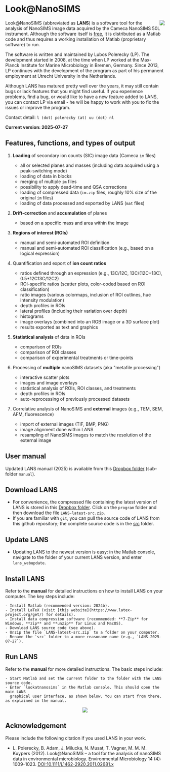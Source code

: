 # Look@NanoSIMS

<img align="right" src="man/figures/13c-12c_13c-vs-31p-12c_13c-vs-32s-12c_13c-rgb.png">

Look@NanoSIMS (abbreviated as **LANS**) is a software tool for the analysis of NanoSIMS image data acquired by the Cameca NanoSIMS 50L instrument. Although the software itself is [free](http://www.gnu.org/philosophy/free-sw.html), it is distributed as a Matlab code and thus requires a working installation of Matlab (proprietary software) to run.

The software is written and maintained by Lubos Polerecky (LP). The development started in 2008, at the time when LP worked at the Max-Planck Institute for Marine Microbiology in Bremen, Germany. Since 2013, LP continues with the development of the program as part of his permanent employment at Utrecht University in the Netherlands.

Although LANS has matured pretty well over the years, it may still contain bugs or lack features that you might find useful. If you experience problems, find a bug, or would like to have a new feature added to LANS, you can contact LP via email - he will be happy to work with you to fix the issues or improve the program. 

Contact detail: `l (dot) polerecky (at) uu (dot) nl`

**Current version: 2025-07-27**

## Features, functions, and types of output

1. **Loading** of secondary ion counts (SIC) image data (Cameca `im` files)
   
    - all or selected planes and masses (including data acquired using a peak-switching mode)
    - loading of data in blocks
    - merging of multiple `im` files
    - possibility to apply dead-time and QSA corrections
    - loading of compressed data (`im.zip` files, roughly 10% size of the original `im` files)
    - loading of data processed and exported by LANS (`mat` files)

2. **Drift-correction** and **accumulation** of planes

    - based on a specific mass and area within the image

3. **Regions of interest (ROIs)**

    - manual and semi-automated ROI definition
    - manual and semi-automated ROI classification (e.g., based on a logical expression)

4. Quantification and export of **ion count ratios** 

    - ratios defined through an expression (e.g., 13C/12C, 13C/(12C+13C), 0.5*12C13C/12C2)
    - ROI-specific ratios (scatter plots, color-coded based on ROI classification)
    - ratio images (various colormaps, inclusion of ROI outlines, hue intensity modulation)
    - depth profiles in ROIs 
    - lateral profiles (including their variation over depth)
    - histograms
    - image overlays (combined into an RGB image or a 3D surface plot)
    - results exported as text and graphics

5. **Statistical analysis** of data in ROIs 
    
    - comparison of ROIs
    - comparison of ROI classes
    - comparison of experimental treatments or time-points

6. Processing of **multiple** nanoSIMS datasets (aka "metafile processing")

    - interactive scatter plots
    - images and image overlays
    - statistical analysis of ROIs, ROI classes, and treatments
    - depth profiles in ROIs
    - auto-reprocessing of previously processed datasets

7. Correlative analysis of NanoSIMS and **external** images (e.g., TEM, SEM, AFM, fluorescence)

    - import of external images (TIF, BMP, PNG)
    - image alignment done within LANS
    - resampling of NanoSIMS images to match the resolution of the external image

## User manual

Updated LANS manual (2025) is available from this [Dropbox folder](https://www.dropbox.com/sh/gyss2uvv5ggu2vl/AABViAmt9WHryEP_xZBrCG_La?dl=0) (sub-folder `manual`).

## Download LANS

  - For convenience, the compressed file containing the latest version of LANS is stored in this [Dropbox folder](https://www.dropbox.com/sh/gyss2uvv5ggu2vl/AABViAmt9WHryEP_xZBrCG_La?dl=0). Click on the `program` folder and then download the file `LANS-latest-src.zip`.
  - If you are familiar with `git`, you can pull the source code of LANS from this github repository; the complete source code is in the [src](src) folder.

## Update LANS

  - Updating LANS to the newest version is easy: in the Matlab console, navigate to the folder of your current LANS version, and enter `lans_webupdate`.

## Install LANS

Refer to the **manual** for detailed instructions on how to install LANS on your computer. The key steps include:

    - Install Matlab (recommended version: 2024b).
    - Install LaTeX (visit [this website](https://www.latex-project.org/get/) for details).
    - Install data compression software (recommended: **7-Zip** for Windows, **zip** and **unzip** for Linux and MacOS).
    - Download LANS source code (see above).
    - Unzip the file `LANS-latest-src.zip` to a folder on your computer. 
    - Rename the `src` folder to a more reasoname name (e.g., `LANS-2025-07-27`).

## Run LANS

Refer to the **manual** for more detailed instructions. The basic steps include:

    - Start Matlab and set the current folder to the folder with the LANS source code.
    - Enter `lookatnanosims` in the Matlab console. This should open the main LANS 
      graphical user interface, as shown below. You can start from there, as explained in the manual.

<p align="center">
  <img src="man/figures/lans-main-GUI.png">
</p>

## Acknowledgement

Please include the following citation if you used LANS in your work. 

  - L. Polerecky, B. Adam, J. Milucka, N. Musat, T. Vagner, M. M. M. Kuypers (2012). 
Look@NanoSIMS – a tool for the analysis of nanoSIMS data in environmental microbiology. 
Environmental Microbiology 14 (4): 1009–1023.
[DOI:10.1111/j.1462-2920.2011.02681.x](http://onlinelibrary.wiley.com/doi/10.1111/j.1462-2920.2011.02681.x/abstract)

